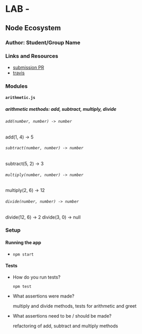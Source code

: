 # LAB - 

## Node Ecosystem

### Author: Student/Group Name

### Links and Resources
* [submission PR](https://github.com/401-advanced-javascript-js/lab-01-node-ecosystem/pull/2)
* [travis](https://www.travis-ci.com/401-advanced-javascript-js/lab-01-node-ecosystem)

### Modules
#### `arithmetic.js`
##### arithmetic methods: add, subtract, multiply, divide

###### `add(number, number) -> number`
add(1, 4) -> 5

###### `subtract(number, number) -> number`
subtract(5, 2) -> 3

###### `multiply(number, number) -> number`
multiply(2, 6) -> 12

###### `divide(number, number) -> number`
divide(12, 6) -> 2
divide(3, 0) -> null

### Setup

#### Running the app
* `npm start`
  
#### Tests
* How do you run tests?

    `npm test`

* What assertions were made?

    multiply and divide methods, tests for arithmetic and greet

* What assertions need to be / should be made?

    refactoring of add, subtract and multiply methods